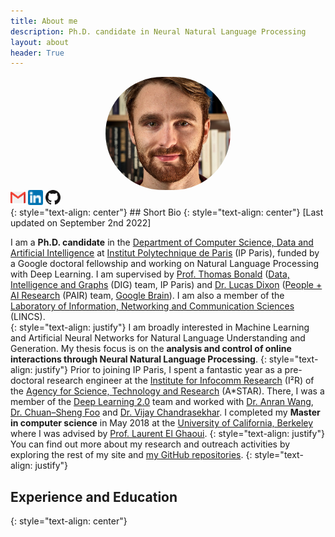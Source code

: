 ```yaml
---
title: About me
description: Ph.D. candidate in Neural Natural Language Processing
layout: about
header: True
---
```


<img src="img/leo.jpg" style='width: 200px ; border-radius: 120px ; margin-left: auto; margin-right: auto; display: block;'>
<div style='display: block; margin-left: auto; margin-right: auto; '>
  <a href="mailto:leojlaugier[at]gmail.com" target="_blank"><img src="img/gmail.svg" width="24"></a>
  <a href="https://www.linkedin.com/in/leolaugier" target="_blank"><img src="img/linkedin14.png" width="24"></a>
  <a href="https://github.com/LeoLaugier" target="_blank"><img src="img/github32.png" width="24"></a>
</div>
{: style="text-align: center"}
## Short Bio 
{: style="text-align: center"}
<!--
<div style='position: absolute; z-index: 0 ; margin-left : -270px ; margin-top: -30px'>
  <img src="img/leo.jpg" style='width: 200px ; border-radius: 120px '>
</div>
<div style='position: absolute; z-index: 0 ; margin-left : -220px ; margin-top: 180px'>
  <a href="mailto:leojlaugier[at]gmail.com" target="_blank"><img src="img/gmail.svg" width="24"></a>
</div>
<div style='position: absolute; z-index: 0 ; margin-left : -180px ; margin-top: 180px'>
  <a href="https://www.linkedin.com/in/leolaugier" target="_blank"><img src="img/linkedin14.png" width="24"></a>
</div>
<div style='position: absolute; z-index: 0 ; margin-left : -142px ; margin-top: 180px'>
  <a href="https://github.com/LeoLaugier" target="_blank"><img src="img/github32.png" width="24"></a>
</div>
--> 
<!--I come from Paris where I learned engineering and I built an academic background in mathematics and computer science. Previously, I worked as a **Research Engineer** at [**I²R -- A*Star**](https://www.a-star.edu.sg/) in the **Deep Learning** 2.0 team. My research focused on incorporating Common Sense knowledge from knowledge graph into Natural Language Processing systems. I graduated in 2018 from the **Master of Engineering** in EECS of [**UC Berkeley**](https://funginstitute.berkeley.edu/programs-centers/full-time-program/), specializing in Data Science and Systems with added emphasis on Engineering Leadership and strong insights in Entrepreneurship. --> 
[Last updated on September 2nd 2022]

I am a **Ph.D. candidate** in the [Department of Computer Science, Data and Artificial Intelligence](https://www.ip-paris.fr/en/research/education-and-research-departments/department-computer-science-data-and-artificial-intelligence) at [Institut Polytechnique de Paris](https://www.ip-paris.fr/) (IP Paris), funded by a Google doctoral fellowship and working on Natural Language Processing with Deep Learning. I am supervised by [Prof. Thomas Bonald](https://perso.telecom-paristech.fr/bonald/Home_page.html) ([Data, Intelligence and Graphs](https://dig.telecom-paris.fr/blog/) (DIG) team, IP Paris) and [Dr. Lucas Dixon](https://research.google/people/LucasDixon/) ([People + AI Research](https://research.google/teams/brain/pair/ ) (PAIR) team, [Google Brain](https://ai.google/)). I am also a member of the [Laboratory of Information, Networking and Communication Sciences](https://www.lincs.fr/) (LINCS).  
{: style="text-align: justify"}
I am broadly interested in Machine Learning and Artificial Neural Networks for Natural Language Understanding and Generation. My thesis focus is on the **analysis and control of online interactions through Neural Natural Language Processing**.
{: style="text-align: justify"}
Prior to joining IP Paris, I spent a fantastic year as a pre-doctoral research engineer at the [Institute for Infocomm Research](https://www.a-star.edu.sg/i2r) (I²R) of the [Agency for Science, Technology and Research](https://www.a-star.edu.sg/) (A*STAR). There, I was a member of the [Deep Learning 2.0](https://www.a-star.edu.sg/i2r/RESEARCH/DEEP-LEARNING) team and worked with [Dr. Anran Wang](https://sites.google.com/site/1991wanganran/), [Dr. Chuan–Sheng Foo](http://ai.stanford.edu/~csfoo/) and [Dr. Vijay Chandrasekhar](http://vijaychan.github.io/). I completed my **Master in computer science** in May 2018 at the [University of California, Berkeley](https://funginstitute.berkeley.edu/programs-centers/full-time-program/) where I was advised by [Prof. Laurent El Ghaoui](https://people.eecs.berkeley.edu/~elghaoui/). 
{: style="text-align: justify"}
You can find out more about my research and outreach activities by exploring the rest of my site and [my GitHub repositories](https://github.com/LeoLaugier). 
{: style="text-align: justify"}

## Experience and Education
{: style="text-align: center"}
<!--
## Experience
<div style='position: absolute; z-index: 0 ; margin-left : -270px ; margin-top: 70px'>
  <a href="https://www.a-star.edu.sg" target="_blank"><img src="img/logo_astar.jpg" style='width: 200px '></a>
</div>

* June 2018 - February 2019: [_Research Engineer_](https://www.a-star.edu.sg/i2r/RESEARCH/DEEP-LEARNING) -- **Agency for Science, Technology and Research (A\*STAR) Institute for Infocomm Research (I²R)**, Singapore <a href="https://www.python.org/" target="_blank"><img src="img/Python.svg" height="18" ></a> <a href="https://pytorch.org/" target="_blank"><img src="img/pytorch_logo.png" height="21" ></a> <a href="https://www.kernel.org/" target="_blank"><img src="img/linux_logo.png" height="18" ></a> <a href="https://www.ubuntu.com/" target="_blank"><img src="img/ubuntu_logo32.png" height="18" ></a> <a href="https://www.latex-project.org/" target="_blank"><img src="img/latex_logo.png" height="18" ></a> <a href="https://jupyter.org/" target="_blank"><img src="img/jupyter_logo.png" height="18" ></a>
  * Incorporated **Common Sense knowledge** from MIT **ConceptNet** knowledge base into **NLP** systems with **PyTorch**.
  * Built relevant **Common Sense graphs** to improve **Sentiment Analysis** and **Question Answering** systems. 
  * Tuned **hyperparameters** to find the best architecture for **Graph Convolutional Neural Networks** (GCNN). 
  * **Published** as first author in the Machine Learning for Molecules and Materials **NeurIPS 2018 Workshop** _Predicting thermoelectric properties from crystal graphs and material descriptors - first application for functional materials._

<div style='position: absolute; z-index: 0 ; margin-left : -260px ; margin-top: 40px'>
  <a href="https://geniusglobal.fr/public.html" target="_blank"><img src="img/genius_logo.jpg" style='width: 180px '></a>
</div>  
* December 2015 - December 2016: [_General Secretary_](https://www.facebook.com/centralesupelecgenius/) -- **Genius CentraleSupélec**, Gif-sur-Yvette, France
  * Genius is a federation that includes 8 student associations from French institutions of higher education. Its objective is to federate student entrepreneurs to favor innovation and to spur new business start-up.
  * Coordinated and hosted 2 pitch contests and 5 meetings between 200 students and 30 startups.
  * Facilitated weekly club meetings for 29 members.
  * Won the 2015 Startup Night over 7 competing teams.

<div style='position: absolute; z-index: 0 ; margin-left : -260px '>
  <a href="https://www.ibm.com/ibm/clientcenter/montpellier/index.shtml" target="_blank"><img src="img/ibm_logo.png" style='width: 180px '></a>
</div>  
* July 2016: [_Practical Trainee_](https://www.ibm.com/ibm/clientcenter/montpellier/index.shtml) -- **IBM**, Montpellier, France
  * Supported a team of experts and architects to the implementation of technical platforms in a data center.
<div style='position: absolute; z-index: 0 ; margin-left : -270px'>
  <a href="https://www.lanl.gov/" target="_blank"><img src="img/lanl_logo.png" style='width: 200px '></a>
</div>  
* July 2014 - August 2014: [_Undergraduate summer intern_](https://public.lanl.gov/geophysics/geophysics/index.shtml) -- **Los Alamos National Laboratory**, Los Alamos, New Mexico <a href="https://www.mathworks.com/products/matlab.html" target="_blank"><img src="img/matlab_logo.gif" height="18" ></a>
	* <u>Division</u>: Earth and Environmental Science  
  * Computed regularized least squares methods on data from the **Dynamic AcoustoElasticity Testing** to find parameters of the behavior of non-linear materials.


## Education
<div style='position: absolute; z-index: 0 ; margin-left : -245px'>
  <a href="https://www.berkeley.edu/" target="_blank"><img src="img/seal_berkeley.png" style='width: 150px '></a>
</div>
* August 2017 - May 2018: [_Master of Engineering_](https://eecs.berkeley.edu/academics/graduate/industry-programs/meng) -- **University of California**, Berkeley, California
    * <u>Department</u>: **Electrical Engineering and Computer Sciences** 
    * <u>Concentration</u>: **Data Science & Systems**
    * <u>Relevant coursework</u>: Machine Learning <a href="https://scikit-learn.org/stable/" target="_blank"><img src="img/scikit-learn_logo.png" height="18" ></a> , Database Systems <a href="https://www.postgresql.org/" target="_blank"><img src="img/postgresql_logo.png" height="18" ></a> , Deep Learning <a href="https://www.tensorflow.org/" target="_blank"><img src="img/tensorflow_logo.png" height="18" ></a> , Parallel Computing <a href="https://isocpp.org/" target="_blank"><img src="img/cpp_logo.png" height="18" ></a> <a href="https://www.openmp.org/" target="_blank"><img src="img/openmp_logo.png" height="18" ></a> <a href="https://mpi4py.readthedocs.io/en/stable/" target="_blank"><img src="img/MPI_logo.gif" height="18" ></a> <a href="https://developer.nvidia.com/cuda-zone" target="_blank"><img src="img/cuda_logo.jpg" height="18" ></a>
    * <u>GPA</u>: 3.86/4.0 
<div style='position: absolute; z-index: 0 ; margin-left : -295px ; margin-top: 30px '>
  <a href="https://www.centralesupelec.fr/en" target="_blank"><img src="img/logocs.png" style='width: 250px'></a>
</div>
* September 2015 - July 2017: [_Bachelor of Science_](https://www.centralesupelec.fr/en/our-studies) -- **University of Paris-Saclay**, Gif-sur-Yvette, France
    * <u>School</u>: **CentraleSupéléc**
    * <u>Major</u>: Electrical Engineering and Computer Sciences 
    * <u>Relevant coursework</u>: Software Engineering  <a href="https://www.java.com/en/" target="_blank"><img src="img/java_logo.png" height="18" ></a> <a href="http://uml.org/" target="_blank"><img src="img/uml_logo.png" height="18" ></a> , Information Theory, Probability Theory, Statistics, Optimization, Big Data.
    * <u>GPA</u>: 3.95/4 ; <u>Ranking</u>: 21st / 462
<div style='position: absolute; z-index: 0 ; margin-left : -270px ; margin-top: 20px'>
  <a href="https://prepas.org/index.php?article=1" target="_blank"><img src="img/logofrance.png" style='width: 200px'></a>
</div>
* September 2013 - July 2015: [_Preparatory years for high scientific schools_](/doc/curriculumcpge.pdf) -- **Lycée Condorcet**, Paris, France
    * <u>Major</u>: **Mathematics, Physics and Computer Sciences** 
    * <u>Relevant coursework</u>: Programming Methods <a href="http://caml.inria.fr/" target="_blank"><img src="img/caml_logo.ico" height="18" ></a> , Data Structures and Algorithms <a href="https://www.python.org/" target="_blank"><img src="img/Python.svg" height="18" ></a> <a href="https://www.mysql.com/" target="_blank"><img src="img/mysql_logo.svg" height="24" ></a> , Logic, Finite Automata, Algebra, General Topology, Euclidean and Hermitian spaces, Function of several real variables and differential calculus.
-->    